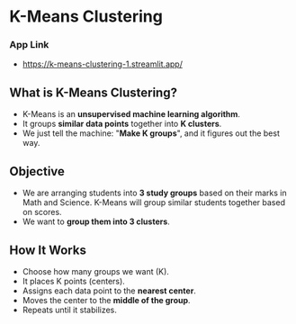 # K-Means Clustering
### App Link
* https://k-means-clustering-1.streamlit.app/
## What is K-Means Clustering?
* K-Means is an **unsupervised machine learning algorithm**.
* It groups **similar data points** together into **K clusters**.
* We just tell the machine: "**Make K groups**", and it figures out the best way.
## Objective
* We are arranging students into **3 study groups** based on their marks in Math and Science. K-Means will group similar students together based on scores.
* We want to **group them into 3 clusters**.
## How It Works
* Choose how many groups we want (K).
* It places K points (centers).
* Assigns each data point to the **nearest center**.
* Moves the center to the **middle of the group**.
* Repeats until it stabilizes.
